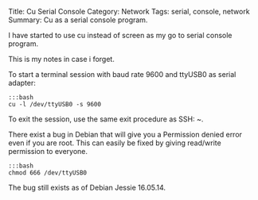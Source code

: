 Title: Cu Serial Console
Category: Network
Tags: serial, console, network
Summary: Cu as a serial console program.

I have started to use cu instead of screen as my go to serial console program.

This is my notes in case i forget.

To start a terminal session with baud rate 9600 and ttyUSB0 as serial adapter:

    :::bash
    cu -l /dev/ttyUSB0 -s 9600

To exit the session, use the same exit procedure as SSH: <Enter> ~. <Enter>

There exist a bug in Debian that will give you a Permission denied error even if you are root.
This can easily be fixed by giving read/write permission to everyone.

    :::bash
    chmod 666 /dev/ttyUSB0

The bug still exists as of Debian Jessie 16.05.14.


